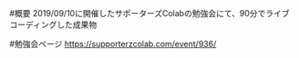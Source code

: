 #概要
2019/09/10に開催したサポーターズColabの勉強会にて、90分でライブコーディングした成果物

#勉強会ページ
https://supporterzcolab.com/event/936/
